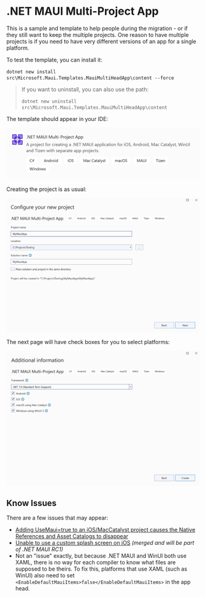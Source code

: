 # .NET MAUI Multi-Project App

This is a sample and template to help people during the
migration - or if they still want to keep the multiple projects.
One reason to have multiple projects is if you need to have very
different versions of an app for a single platform.

To test the template, you can install it:

```
dotnet new install src\Microsoft.Maui.Templates.MauiMultiHeadApp\content --force
```

> If you want to uninstall, you can also use the path:
> 
> ```
> dotnet new uninstall src\Microsoft.Maui.Templates.MauiMultiHeadApp\content
> ```

The template should appear in your IDE:

![Alt text](images/page-0.png)

Creating the project is as usual:

![Alt text](images/page-1.png)

The next page will have check boxes for you to select platforms:

![Alt text](images/page-2.png)

## Know Issues

There are a few issues that may appear:

 - [Adding UseMaui=true to an iOS/MacCatalyst project causes the Native References and Asset Catalogs to disappear](https://developercommunity.visualstudio.com/t/Adding-UseMauitrue-to-an-iOSMacCatalys/10450689?port=1025&fsid=07a18e73-fe72-4d52-8545-57984bd9481e)
 - [Unable to use a custom splash screen on iOS](https://github.com/dotnet/maui/issues/16843) _(merged and will be part of .NET MAUI RC1)_
 - Not an "issue" exactly, but because .NET MAUI and WinUI both use XAML, there is no way for each compiler to know what files are supposed to be theirs. To fix this, platforms that use XAML (such as WinUI) also need to set `<EnableDefaultMauiItems>false</EnableDefaultMauiItems>` in the app head.
